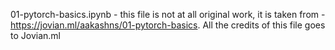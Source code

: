 01-pytorch-basics.ipynb - this file is not at all original work, it is taken from - https://jovian.ml/aakashns/01-pytorch-basics. All the credits of this file goes to Jovian.ml 
